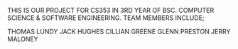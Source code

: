 THIS IS OUR PROJECT FOR CS353 IN 3RD YEAR OF BSC. COMPUTER SCIENCE & SOFTWARE ENGINEERING.
TEAM MEMBERS INCLUDE;

THOMAS LUNDY
JACK HUGHES
CILLIAN GREENE
GLENN PRESTON
JERRY MALONEY